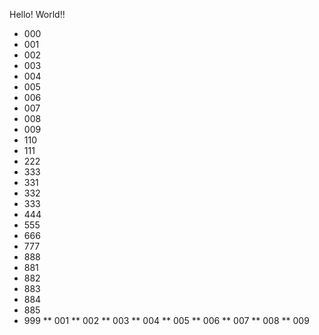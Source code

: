 Hello! World!!
* 000
* 001
* 002
* 003
* 004
* 005
* 006
* 007
* 008
* 009
* 110
* 111
* 222
* 333
* 331
* 332
* 333
* 444
* 555
* 666
* 777
* 888
* 881
* 882
* 883
* 884
* 885
* 999
** 001
** 002
** 003
** 004
** 005
** 006
** 007
** 008
** 009
